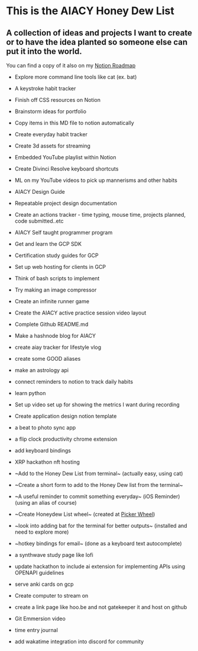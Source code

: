 # This is the AIACY Honey Dew List
## A collection of ideas and projects I want to create or to have the idea planted so someone else can put it into the world.

You can find a copy of it also on my [Notion Roadmap](https://www.notion.so/588fc17b03d94b90b3b75c5f522bb27a?v=6d57b535e2994a16a8fbbb91a56d87e7)

+ Explore more command line tools like cat (ex. bat)
+ A keystroke habit tracker
+ Finish off CSS resources on Notion
+ Brainstorm ideas for portfolio
+ Copy items in this MD file to notion automatically
+ Create everyday habit tracker
+ Create 3d assets for streaming
+ Embedded YouTube playlist within Notion  
+ Create Divinci Resolve keyboard shortcuts
+ ML on my YouTube videos to pick up mannerisms and other habits
+ AIACY Design Guide
+ Repeatable project design documentation 
+ Create an actions tracker - time typing, mouse time, projects planned, code submitted..etc
+ AIACY Self taught programmer program
+ Get and learn the GCP SDK
+ Certification study guides for GCP
+ Set up web hosting for clients in GCP
+ Think of bash scripts to implement
+ Try making an image compressor
+ Create an infinite runner game
+ Create the AIACY active practice session video layout
+ Complete Github README.md
+ Make a hashnode blog for AIACY
+ create aiay tracker for lifestyle vlog
+ create some GOOD aliases
+ make an astrology api
+ connect reminders to notion to track daily habits
+ learn python
+ Set up video set up for showing the metrics I want during recording
+ Create application design notion template
+ a beat to photo sync app
+ a flip clock productivity chrome extension
+ add keyboard bindings
+ XRP hackathon nft hosting
+ ~Add to the Honey Dew List from terminal~ (actually easy, using cat)
+ ~Create a short form to add to the Honey Dew list from the terminal~ 
+ ~A useful reminder to commit something everyday~ (iOS Reminder)(using an alias of course)
+ ~Create Honeydew List wheel~ \(created at [Picker Wheel](https://pickerwheel.com/pw?id=2HstT)\)
+ ~look into adding bat for the terminal for better outputs~ (installed and need to explore more)
+ ~hotkey bindings for email~ (done as a keyboard text autocomplete)
+ a synthwave study page like lofi
+ update hackathon to include ai extension for implementing APIs using OPENAPI guidelines
+ serve anki cards on gcp
+ Create computer to stream on
+ create a link page like hoo.be and not gatekeeper it and host on github

+ Git Emmersion video
+ time entry journal
+ add wakatime integration into discord for community
